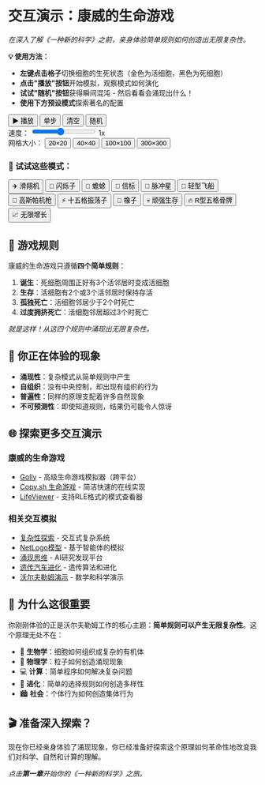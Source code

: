 # 交互演示：康威的生命游戏

*在深入了解《一种新的科学》之前，亲身体验简单规则如何创造出无限复杂性。*

**💡 使用方法：**

- **左键点击格子**切换细胞的生死状态（金色为活细胞，黑色为死细胞）
- **点击"播放"按钮**开始模拟，观察模式如何演化
- **试试"随机"按钮**获得瞬间混沌 - 然后看看会涌现出什么！
- **使用下方预设模式**探索著名的配置

<div id="game-of-life-container" class="game-of-life-container">
    <div class="game-controls">
        <div class="control-row">
            <button id="play-pause-btn" class="control-btn primary">▶ 播放</button>
            <button id="step-btn" class="control-btn">单步</button>
            <button id="clear-btn" class="control-btn">清空</button>
            <button id="random-btn" class="control-btn">随机</button>
        </div>
        <div class="control-row">
            <label for="speed-slider">速度：</label>
            <input type="range" id="speed-slider" min="1" max="10" value="5" class="slider">
            <span id="speed-display">1x</span>
        </div>
        <div class="control-row">
            <label>网格大小：</label>
            <button id="grid-smallest" class="size-btn">20×20</button>
            <button id="grid-small" class="size-btn active">40×40</button>
            <button id="grid-medium" class="size-btn">100×100</button>
            <button id="grid-large" class="size-btn">300×300</button>
        </div>
    </div>

<canvas id="game-canvas" class="game-canvas"></canvas>

<div class="pattern-library">
    <h3>🎨 试试这些模式：</h3>
    <div class="pattern-buttons">
        <button class="pattern-btn" data-pattern="glider">✈️ 滑翔机</button>
        <button class="pattern-btn" data-pattern="blinker">💫 闪烁子</button>
        <button class="pattern-btn" data-pattern="toad">🐸 蟾蜍</button>
        <button class="pattern-btn" data-pattern="beacon">🔆 信标</button>
        <button class="pattern-btn" data-pattern="pulsar">🌟 脉冲星</button>
        <button class="pattern-btn" data-pattern="lightweight-spaceship">🚀 轻型飞船</button>
        <button class="pattern-btn" data-pattern="gosper-gun">🔫 高斯帕机枪</button>
        <button class="pattern-btn" data-pattern="pentadecathlon">⚡ 十五格振荡子</button>
        <button class="pattern-btn" data-pattern="acorn">🌰 橡子</button>
        <button class="pattern-btn" data-pattern="diehard">💀 顽强生存</button>
        <button class="pattern-btn" data-pattern="r-pentomino">🔥 R型五格骨牌</button>
        <button class="pattern-btn" data-pattern="infinite-growth">📈 无限增长</button>
    </div>
</div>

## 🧬 游戏规则

康威的生命游戏只遵循**四个简单规则**：

1. **诞生**：死细胞周围正好有3个活邻居时变成活细胞
2. **生存**：活细胞有2个或3个活邻居时保持存活
3. **孤独死亡**：活细胞邻居少于2个时死亡
4. **过度拥挤死亡**：活细胞邻居超过3个时死亡

*就是这样！从这四个规则中涌现出无限复杂性。*

## 🎯 你正在体验的现象

- **涌现性**：复杂模式从简单规则中产生
- **自组织**：没有中央控制，却出现有组织的行为
- **普遍性**：同样的原理支配着许多自然现象
- **不可预测性**：即使知道规则，结果仍可能令人惊讶

## 🌐 探索更多交互演示

### 康威的生命游戏
- [Golly](https://golly.sourceforge.io/) - 高级生命游戏模拟器（跨平台）
- [Copy.sh 生命游戏](https://copy.sh/life/) - 简洁快速的在线实现
- [LifeViewer](https://lazyslug.com/lifeviewer/) - 支持RLE格式的模式查看器

### 相关交互模拟
- [复杂性探索](https://www.complexity-explorables.org/) - 交互式复杂系统
- [NetLogo模型](https://ccl.northwestern.edu/netlogo/models/) - 基于智能体的模拟
- [涌现思维](https://emergentmind.com/) - AI研究发现平台
- [遗传汽车进化](https://rednuht.org/genetic_cars_2/) - 遗传算法和进化
- [沃尔夫勒姆演示](https://demonstrations.wolfram.com/) - 数学和科学演示

## 🧠 为什么这很重要

你刚刚体验的正是沃尔夫勒姆工作的核心主题：**简单规则可以产生无限复杂性**。这个原理无处不在：

- 🌿 **生物学**：细胞如何组织成复杂的有机体
- 🌊 **物理学**：粒子如何创造涌现现象
- 💻 **计算**：简单程序如何解决复杂问题
- 🧬 **进化**：简单的选择规则如何创造多样性
- 🏙️ **社会**：个体行为如何创造集体行为

## 🎬 准备深入探索？

现在你已经亲身体验了涌现现象，你已经准备好探索这个原理如何革命性地改变我们对科学、自然和计算的理解。

*点击**第一章**开始你的《一种新的科学》之旅。*